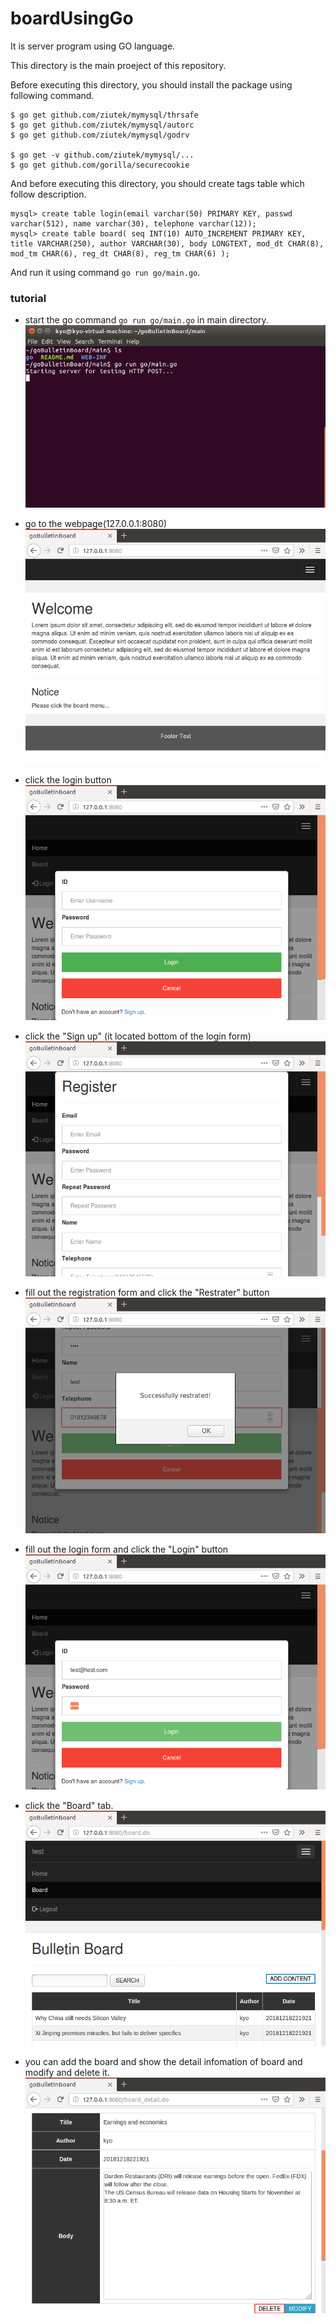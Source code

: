 # boardUsingGo
It is server program using GO language.

This directory is the main proeject of this repository.

Before executing this directory, you should install the package using following command.

    $ go get github.com/ziutek/mymysql/thrsafe
    $ go get github.com/ziutek/mymysql/autorc
    $ go get github.com/ziutek/mymysql/godrv

    $ go get -v github.com/ziutek/mymysql/...
    $ go get github.com/gorilla/securecookie

And before executing this directory, you should create tags table which follow description.

    mysql> create table login(email varchar(50) PRIMARY KEY, passwd varchar(512), name varchar(30), telephone varchar(12));
    mysql> create table board( seq INT(10) AUTO_INCREMENT PRIMARY KEY, title VARCHAR(250), author VARCHAR(30), body LONGTEXT, mod_dt CHAR(8), mod_tm CHAR(6), reg_dt CHAR(8), reg_tm CHAR(6) );

And run it using command `go run go/main.go`.

### tutorial
 - start the go command `go run go/main.go` in main directory.
![](images/start.png)

 - go to the webpage(127.0.0.1:8080)
![](images/start_page.png)

 - click the login button
![](images/login_click_page.png)

 - click the "Sign up" (it located bottom of the login form) 
![](images/sign_up_click_page.png)

 - fill out the registration form and click the "Restrater" button
![](images/registration_page.png)

 - fill out the login form and click the "Login" button
![](images/login_fill_out_page.png)

 - click the "Board" tab.
![](images/board_page.png)

 - you can add the board and show the detail infomation of board and modify and delete it.
![](images/board_detail_page.png)

